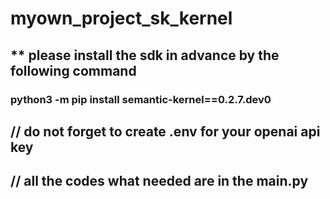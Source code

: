 # myown_project_sk_kernel

## ** please install the sdk in advance by the following command
### python3 -m pip install semantic-kernel==0.2.7.dev0

## // do not forget to create .env for your openai api key
## // all the codes what needed are in the main.py
